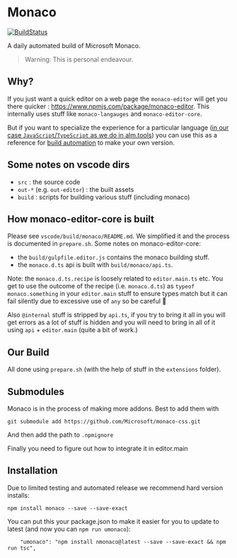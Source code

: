 # Monaco

[![BuildStatus](https://travis-ci.org/basarat/monaco.svg)](https://travis-ci.org/basarat/monaco)

A daily automated build of Microsoft Monaco.

> Warning: This is personal endeavour.

## Why?
If you just want a quick editor on a web page the `monaco-editor` will get you there quicker : https://www.npmjs.com/package/monaco-editor. This internally uses stuff like `monaco-langauges` and `monaco-editor-core`.

But if you want to specialize the experience for a particular language ([in our case `JavaScript`/`TypeScript` as we do in alm.tools](http://alm.tools)) you can use this as a reference for [build automation](https://github.com/basarat/monaco/blob/master/CONTRIBUTING.md) to make your own version.

## Some notes on vscode dirs

* `src` : the source code
* `out-*` (e.g. `out-editor`) : the built assets
* `build` : scripts for building various stuff (including monaco)

## How monaco-editor-core is built

Please see `vscode/build/monaco/README.md`. We simplified it and the process is documented in `prepare.sh`. Some notes on monaco-editor-core:

* the `build/gulpfile.editor.js` contains the monaco building stuff.
* the `monaco.d.ts` api is built with `build/monaco/api.ts`.

Note: the `monaco.d.ts.recipe` is loosely related to `editor.main.ts` etc. You get to use the outcome of the recipe (i.e. `monaco.d.ts`) as `typeof monaco.something` in your `editor.main` stuff to ensure types match but it can fail silently due to excessive use of `any` so be careful 🌹

Also `@internal` stuff is stripped by `api.ts`, if you try to bring it all in you will get errors as a lot of stuff is hidden and you will need to bring
in all of it using `api` + `editor.main` (quite a bit of work.)

## Our Build

All done using `prepare.sh` (with the help of stuff in the `extensions` folder).

## Submodules 

Monaco is in the process of making more addons. Best to add them with 

```
git submodule add https://github.com/Microsoft/monaco-css.git
``` 
And then add the path to `.npmignore`

Finally you need to figure out how to integrate it in editor.main

## Installation

Due to limited testing and automated release we recommend hard version installs:

```
npm install monaco --save --save-exact
```

You can put this your package.json to make it easier for you to update to latest (and now you can `npm run umonaco`):

```
    "umonaco": "npm install nmonaco@latest --save --save-exact && npm run tsc",
```
